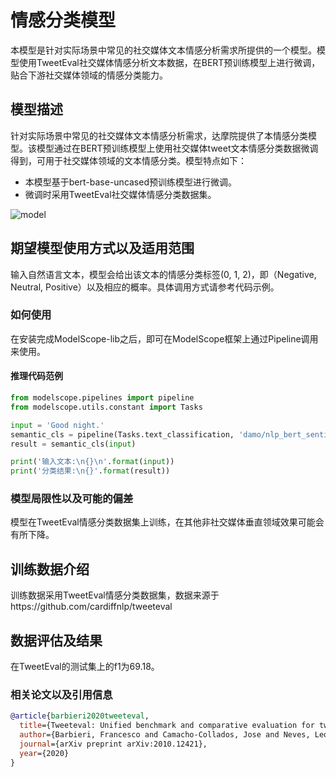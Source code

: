 
# 情感分类模型
本模型是针对实际场景中常见的社交媒体文本情感分析需求所提供的一个模型。模型使用TweetEval社交媒体情感分析文本数据，在BERT预训练模型上进行微调，贴合下游社交媒体领域的情感分类能力。

## 模型描述
针对实际场景中常见的社交媒体文本情感分析需求，达摩院提供了本情感分类模型。该模型通过在BERT预训练模型上使用社交媒体tweet文本情感分类数据微调得到，可用于社交媒体领域的文本情感分类。模型特点如下：

- 本模型基于bert-base-uncased预训练模型进行微调。
- 微调时采用TweetEval社交媒体情感分类数据集。

![model](./model.PNG)

## 期望模型使用方式以及适用范围
输入自然语言文本，模型会给出该文本的情感分类标签(0, 1, 2)，即（Negative, Neutral, Positive）以及相应的概率。具体调用方式请参考代码示例。

### 如何使用
在安装完成ModelScope-lib之后，即可在ModelScope框架上通过Pipeline调用来使用。

#### 推理代码范例
```python
from modelscope.pipelines import pipeline
from modelscope.utils.constant import Tasks

input = 'Good night.'
semantic_cls = pipeline(Tasks.text_classification, 'damo/nlp_bert_sentiment-analysis_english-base')
result = semantic_cls(input)

print('输入文本:\n{}\n'.format(input))
print('分类结果:\n{}'.format(result))
```

[//]: # (#### 微调代码范例)

[//]: # (```python)

[//]: # (import os.path as osp)

[//]: # (from modelscope.trainers import build_trainer)

[//]: # (from modelscope.msdatasets import MsDataset)

[//]: # (from modelscope.utils.hub import read_config)

[//]: # (from modelscope.metainfo import Metrics)

[//]: # ()
[//]: # ()
[//]: # (model_id = 'damo/nlp_bert_sentiment-analysis_english-base')

[//]: # (dataset_id = 'jd')

[//]: # ()
[//]: # (WORK_DIR = 'workspace')

[//]: # ()
[//]: # (def cfg_modify_fn&#40;cfg&#41;:)

[//]: # (    cfg.train.max_epochs = 2)

[//]: # (    cfg.train.hooks = cfg.train.hooks = [{)

[//]: # (            'type': 'TextLoggerHook',)

[//]: # (            'interval': 100)

[//]: # (        }])

[//]: # (    cfg.evaluation.metrics = [Metrics.seq_cls_metric])

[//]: # (    cfg['dataset'] = {)

[//]: # (        'train': {)

[//]: # (            'labels': ['0.0', '1,0', '2.0', 'None'],)

[//]: # (            'first_sequence': 'sentence',)

[//]: # (            'label': 'label',)

[//]: # (        })

[//]: # (    })

[//]: # (    return cfg)

[//]: # ()
[//]: # ()
[//]: # (train_dataset = MsDataset.load&#40;dataset_id, namespace='DAMO_NLP', split='train'&#41;.to_hf_dataset&#40;&#41;)

[//]: # (eval_dataset = MsDataset.load&#40;dataset_id, namespace='DAMO_NLP', split='validation'&#41;.to_hf_dataset&#40;&#41;)

[//]: # ()
[//]: # (# remove useless case)

[//]: # (train_dataset = train_dataset.filter&#40;lambda x: x["label"] != None&#41;)

[//]: # (eval_dataset = eval_dataset.filter&#40;lambda x: x["label"] != None&#41;)

[//]: # ()
[//]: # (# map float to index)

[//]: # (def map_labels&#40;examples&#41;:)

[//]: # (    map_dict = {0: "消极", 1: "中立", 2: "积极"})

[//]: # (    examples['label'] = map_dict[int&#40;examples['label']&#41;])

[//]: # (    return examples)

[//]: # ()
[//]: # (train_dataset = train_dataset.map&#40;map_labels&#41;)

[//]: # (eval_dataset = eval_dataset.map&#40;map_labels&#41;)

[//]: # ()
[//]: # (kwargs = dict&#40;)

[//]: # (    model=model_id,)

[//]: # (    train_dataset=train_dataset,)

[//]: # (    eval_dataset=eval_dataset,)

[//]: # (    work_dir=WORK_DIR,)

[//]: # (    cfg_modify_fn=cfg_modify_fn&#41;)

[//]: # ()
[//]: # ()
[//]: # (trainer = build_trainer&#40;name='nlp-base-trainer', default_args=kwargs&#41;)

[//]: # ()
[//]: # (print&#40;'==============================================================='&#41;)

[//]: # (print&#40;'pre-trained model loaded, training started:'&#41;)

[//]: # (print&#40;'==============================================================='&#41;)

[//]: # ()
[//]: # (trainer.train&#40;&#41;)

[//]: # ()
[//]: # (print&#40;'==============================================================='&#41;)

[//]: # (print&#40;'train success.'&#41;)

[//]: # (print&#40;'==============================================================='&#41;)

[//]: # ()
[//]: # (for i in range&#40;cfg.train.max_epochs&#41;:)

[//]: # (    eval_results = trainer.evaluate&#40;f'{WORK_DIR}/epoch_{i+1}.pth'&#41;)

[//]: # (    print&#40;f'epoch {i} evaluation result:'&#41;)

[//]: # (    print&#40;eval_results&#41;)

[//]: # ()
[//]: # ()
[//]: # (print&#40;'==============================================================='&#41;)

[//]: # (print&#40;'evaluate success'&#41;)

[//]: # (print&#40;'==============================================================='&#41;)

[//]: # (```)


### 模型局限性以及可能的偏差
模型在TweetEval情感分类数据集上训练，在其他非社交媒体垂直领域效果可能会有所下降。

## 训练数据介绍
训练数据采用TweetEval情感分类数据集，数据来源于https://github.com/cardiffnlp/tweeteval

## 数据评估及结果
在TweetEval的测试集上的f1为69.18。

### 相关论文以及引用信息
```bib
@article{barbieri2020tweeteval,
  title={Tweeteval: Unified benchmark and comparative evaluation for tweet classification},
  author={Barbieri, Francesco and Camacho-Collados, Jose and Neves, Leonardo and Espinosa-Anke, Luis},
  journal={arXiv preprint arXiv:2010.12421},
  year={2020}
}
```